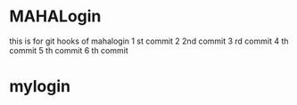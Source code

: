 # MAHALogin
this is for git hooks  of mahalogin
1 st commit
2 2nd commit
3 rd commit
4 th commit
5 th commit
6 th commit
# mylogin
